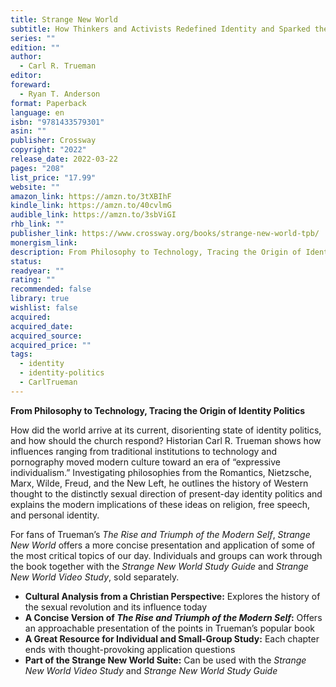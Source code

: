 ```yaml
---
title: Strange New World
subtitle: How Thinkers and Activists Redefined Identity and Sparked the Sexual Revolution
series: ""
edition: ""
author:
  - Carl R. Trueman
editor: 
foreward:
  - Ryan T. Anderson
format: Paperback
language: en
isbn: "9781433579301"
asin: ""
publisher: Crossway
copyright: "2022"
release_date: 2022-03-22
pages: "208"
list_price: "17.99"
website: ""
amazon_link: https://amzn.to/3tXBIhF
kindle_link: https://amzn.to/40cvlmG
audible_link: https://amzn.to/3sbViGI
rhb_link: ""
publisher_link: https://www.crossway.org/books/strange-new-world-tpb/
monergism_link: 
description: From Philosophy to Technology, Tracing the Origin of Identity Politics
status: 
readyear: ""
rating: ""
recommended: false
library: true
wishlist: false
acquired: 
acquired_date: 
acquired_source: 
acquired_price: ""
tags:
  - identity
  - identity-politics
  - CarlTrueman
---
```

**From Philosophy to Technology, Tracing the Origin of Identity Politics**

How did the world arrive at its current, disorienting state of identity politics, and how should the church respond? Historian Carl R. Trueman shows how influences ranging from traditional institutions to technology and pornography moved modern culture toward an era of “expressive individualism.” Investigating philosophies from the Romantics, Nietzsche, Marx, Wilde, Freud, and the New Left, he outlines the history of Western thought to the distinctly sexual direction of present-day identity politics and explains the modern implications of these ideas on religion, free speech, and personal identity. 

For fans of Trueman’s _The Rise and Triumph of the Modern Self_, _Strange New World_ offers a more concise presentation and application of some of the most critical topics of our day. Individuals and groups can work through the book together with the _Strange New World Study Guide_ and _Strange New World Video Study_, sold separately. 

- **Cultural Analysis from a Christian Perspective:** Explores the history of the sexual revolution and its influence today
- **A Concise Version of _The Rise and Triumph of the Modern Self_:** Offers an approachable presentation of the points in Trueman’s popular book
- **A Great Resource for Individual and Small-Group Study:** Each chapter ends with thought-provoking application questions
- **Part of the Strange New World Suite:** Can be used with the _Strange New World Video Study_ and _Strange New World Study Guide_
